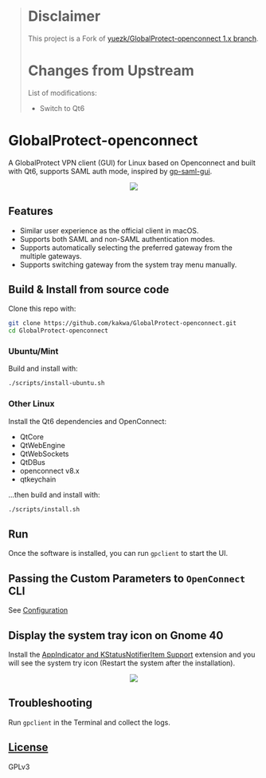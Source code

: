> # Disclaimer
>
> This project is a Fork of [yuezk/GlobalProtect-openconnect 1.x branch](https://github.com/yuezk/GlobalProtect-openconnect/tree/1.x).
>
> # Changes from Upstream
>
> List of modifications:
> * Switch to Qt6

# GlobalProtect-openconnect

A GlobalProtect VPN client (GUI) for Linux based on Openconnect and built with Qt6, supports SAML auth mode, inspired by [gp-saml-gui](https://github.com/dlenski/gp-saml-gui).

<p align="center">
  <img src="https://user-images.githubusercontent.com/3297602/133869036-5c02b0d9-c2d9-4f87-8c81-e44f68cfd6ac.png">
</p>

## Features

- Similar user experience as the official client in macOS.
- Supports both SAML and non-SAML authentication modes.
- Supports automatically selecting the preferred gateway from the multiple gateways.
- Supports switching gateway from the system tray menu manually.

## Build & Install from source code

Clone this repo with:

```sh
git clone https://github.com/kakwa/GlobalProtect-openconnect.git
cd GlobalProtect-openconnect
```

### Ubuntu/Mint

Build and install with:

```sh
./scripts/install-ubuntu.sh
```

### Other Linux

Install the Qt6 dependencies and OpenConnect:

- QtCore
- QtWebEngine
- QtWebSockets
- QtDBus
- openconnect v8.x
- qtkeychain

...then build and install with:

```sh
./scripts/install.sh
```

## Run

Once the software is installed, you can run `gpclient` to start the UI.

## Passing the Custom Parameters to `OpenConnect` CLI

See [Configuration](https://github.com/yuezk/GlobalProtect-openconnect/wiki/Configuration)

## Display the system tray icon on Gnome 40

Install the [AppIndicator and KStatusNotifierItem Support](https://extensions.gnome.org/extension/615/appindicator-support/) extension and you will see the system try icon (Restart the system after the installation).

<p align="center">
  <img src="https://user-images.githubusercontent.com/3297602/130831022-b93492fd-46dd-4a8e-94a4-13b5747120b7.png" />
<p>


## Troubleshooting

Run `gpclient` in the Terminal and collect the logs.

## [License](./LICENSE)
GPLv3
